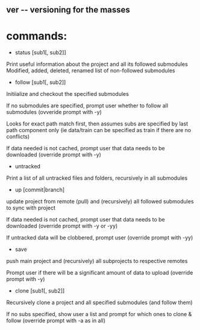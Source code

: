 ## ver -- versioning for the masses

# commands:

* status [sub1[, sub2]]

Print useful information about the project and all its followed submodules
Modified, added, deleted, renamed
list of non-followed submodules

* follow [sub1[, sub2]]

Initiialize and checkout the specified submodules

If no submodules are specified, prompt user whether to follow all submodules (ovveride prompt with -y)

Looks for exact path match first, then assumes subs are specified by last path component only (ie data/train can be specified as train if there are no conflicts)

If data needed is not cached, prompt user that data needs to be downloaded (override prompt with -y)

* untracked

Print a list of all untracked files and folders, recursively in all submodules

* up [commit|branch]

update project from remote (pull) and (recursively) all followed submodules to sync with project

If data needed is not cached, prompt user that data needs to be downloaded (override prompt with -y or -yy)

If untracked data will be clobbered, prompt user (override prompt with -yy)

* save

push main project and (recursively) all subprojects to respective remotes

Prompt user if there will be a significant amount of data to upload (override prompt with -y)

* clone <remmote> [sub1[, sub2]]

Recursively clone a project and all specified submodules (and follow them)

If no subs specified, show user a list and prompt for which ones to clone & follow (override prompt with -a as in all)
